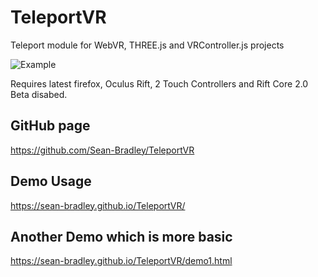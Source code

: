 # TeleportVR
Teleport module for WebVR, THREE.js and VRController.js projects

![Example](https://sean-bradley.github.io/TeleportVR/img/demo.gif)

Requires latest firefox, Oculus Rift, 2 Touch Controllers and Rift Core 2.0 Beta disabed.

## GitHub page
https://github.com/Sean-Bradley/TeleportVR

## Demo Usage
https://sean-bradley.github.io/TeleportVR/ 

## Another Demo which is more basic
https://sean-bradley.github.io/TeleportVR/demo1.html 

